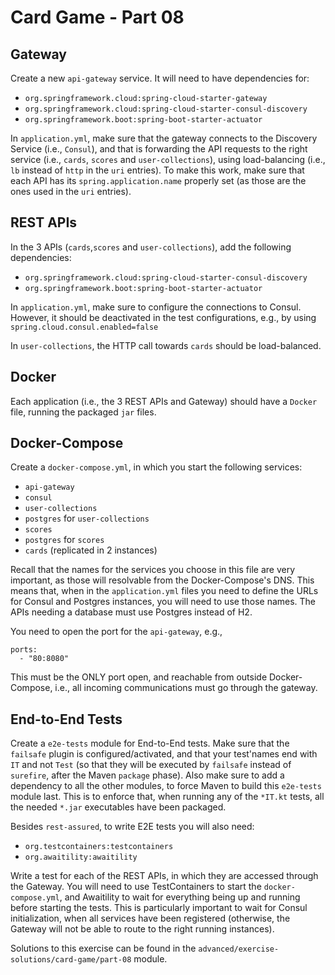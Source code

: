 # Card Game - Part 08

## Gateway

Create a new `api-gateway` service. It will need to have dependencies for:

* `org.springframework.cloud:spring-cloud-starter-gateway`
* `org.springframework.cloud:spring-cloud-starter-consul-discovery`
* `org.springframework.boot:spring-boot-starter-actuator`

In `application.yml`, make sure that the gateway connects to the Discovery Service (i.e., `Consul`), and that is
forwarding the API requests to the right service (i.e., `cards`, `scores` and `user-collections`), using
load-balancing (i.e., `lb` instead of `http` in the `uri` entries). To make this work, make sure that each API has
its `spring.application.name`
properly set (as those are the ones used in the `uri` entries).

## REST APIs

In the 3 APIs (`cards`,`scores` and `user-collections`), add the following dependencies:

* `org.springframework.cloud:spring-cloud-starter-consul-discovery`
* `org.springframework.boot:spring-boot-starter-actuator`

In `application.yml`, make sure to configure the connections to Consul. However, it should be deactivated in the test
configurations, e.g., by using `spring.cloud.consul.enabled=false`

In `user-collections`, the HTTP call towards `cards` should be load-balanced.

## Docker

Each application (i.e., the 3 REST APIs and Gateway) should have a
`Docker` file, running the packaged `jar` files.

## Docker-Compose

Create a `docker-compose.yml`, in which you start the following services:

* `api-gateway`
* `consul`
* `user-collections`
* `postgres` for `user-collections`
* `scores`
* `postgres` for `scores`
* `cards` (replicated in 2 instances)

Recall that the names for the services you choose in this file are very important, as those will resolvable from the
Docker-Compose's DNS. This means that, when in the `application.yml` files you need to define the URLs for Consul and
Postgres instances, you will need to use those names. The APIs needing a database must use Postgres instead of H2.

You need to open the port for the `api-gateway`, e.g.,

```
ports:
  - "80:8080"
```

This must be the ONLY port open, and reachable from outside Docker-Compose, i.e., all incoming communications must go
through the gateway.

## End-to-End Tests

Create a `e2e-tests` module for End-to-End tests. Make sure that the `failsafe` plugin is configured/activated, and that
your test'names end with `IT` and not `Test` (so that they will be executed by `failsafe` instead of `surefire`, after
the Maven `package` phase). Also make sure to add a dependency to all the other modules, to force Maven to build
this `e2e-tests` module last. This is to enforce that, when running any of the `*IT.kt` tests, all the needed
`*.jar` executables have been packaged.

Besides `rest-assured`, to write E2E tests you will also need:

* `org.testcontainers:testcontainers`
* `org.awaitility:awaitility`

Write a test for each of the REST APIs, in which they are accessed through the Gateway. You will need to use
TestContainers to start the `docker-compose.yml`, and Awaitility to wait for everything being up and running before
starting the tests. This is particularly important to wait for Consul initialization, when all services have been
registered (otherwise, the Gateway will not be able to route to the right running instances).

Solutions to this exercise can be found in the
`advanced/exercise-solutions/card-game/part-08` module.



 


 














 


 

